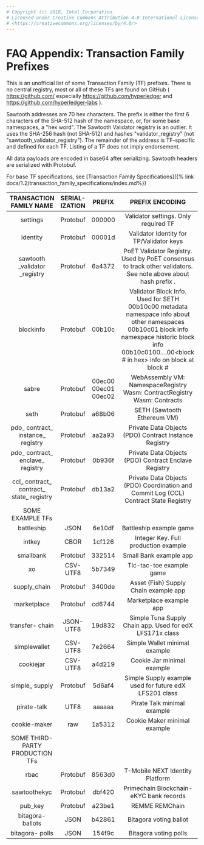 ```yaml
---
# Copyright (c) 2018, Intel Corporation.
# Licensed under Creative Commons Attribution 4.0 International License
# <https://creativecommons.org/licenses/by/4.0/>
---
```


# FAQ Appendix: Transaction Family Prefixes

This is an unofficial list of some Transaction Family (TF) prefixes.
There is no central registry, most or all of these TFs are found on
GitHub ( <https://github.com/> especially
<https://github.com/hyperledger> and
<https://github.com/hyperledger-labs> ).

Sawtooth addresses are 70 hex characters. The prefix is either the first
6 characters of the SHA-512 hash of the namespace, or, for some base
namespaces, a \"hex word\". The Sawtooth Validator registry is an
outlier. It uses the SHA-256 hash (not SHA-512) and hashes
\"validator_registry\" (not \"sawtooth_validator_registry\"). The
remainder of the address is TF-specific and defined for each TF. Listing
of a TF does not imply endorsement.

All data payloads are encoded in base64 after serializing. Sawtooth
headers are serialized with Protobuf.

For base TF specifications, see [Transaction Family
Specifications]({% link docs/1.2/transaction_family_specifications/index.md%})

[//]: # (TODO: Apply styling to table)

|          TRANSACTION FAMILY NAME         | SERIAL- IZATION |           PREFIX          |                                                                                                 PREFIX ENCODING                                                                                                 |
|:----------------------------------------:|:---------------:|:-------------------------:|:---------------------------------------------------------------------------------------------------------------------------------------------------------------------------------------------------------------:|
| settings                                 | Protobuf        | 000000                    | Validator settings.  Only required TF                                                                                                                                                                           |
| identity                                 | Protobuf        | 00001d                    | Validator Identity for TP/Validator keys                                                                                                                                                                        |
| sawtooth _validator _registry            | Protobuf        | 6a4372                    | PoET Validator Registry. Used by PoET consensus to track other validators. See note above about hash prefix .                                                                                                   |
| blockinfo                                | Protobuf        | 00b10c                    | Validator Block Info.  Used for SETH   00b10c00 metadata namespace info about other namespaces   00b10c01 block info namespace historic block info   00b10c0100....00<block # in hex> info on block at block #  |
| sabre                                    | Protobuf        | 00ec00   00ec01   00ec02  | WebAssembly VM: NamespaceRegistry   Wasm: ContractRegistry   Wasm: Contracts                                                                                                                                    |
| seth                                     | Protobuf        | a68b06                    | SETH (Sawtooth Ethereum VM)                                                                                                                                                                                     |
| pdo_ contract_ instance_ registry        | Protobuf        | aa2a93                    | Private Data Objects (PDO) Contract Instance Registry                                                                                                                                                           |
| pdo_ contract_ enclave_ registry         | Protobuf        | 0b936f                    | Private Data Objects (PDO) Contract Enclave Registry                                                                                                                                                            |
| ccl_ contract_ contract_ state_ registry | Protobuf        | db13a2                    | Private Data Objects (PDO) Coordination and Commit Log (CCL) Contract State Registry                                                                                                                            |
| SOME EXAMPLE TFs                         |                 |                           |                                                                                                                                                                                                                 |
| battleship                               | JSON            | 6e10df                    | Battleship example game                                                                                                                                                                                         |
| intkey                                   | CBOR            | 1cf126                    | Integer Key. Full production example                                                                                                                                                                            |
| smallbank                                | Protobuf        | 332514                    | Small Bank example app                                                                                                                                                                                          |
| xo                                       | CSV-UTF8        | 5b7349                    | Tic-tac-toe example game                                                                                                                                                                                        |
| supply_chain                             | Protobuf        | 3400de                    | Asset (Fish) Supply Chain example app                                                                                                                                                                           |
| marketplace                              | Protobuf        | cd6744                    | Marketplace example app                                                                                                                                                                                         |
| transfer- chain                          | JSON-UTF8       | 19d832                    | Simple Tuna Supply Chain app. Used for edX LFS171x class                                                                                                                                                        |
| simplewallet                             | CSV-UTF8        | 7e2664                    | Simple Wallet minimal example                                                                                                                                                                                   |
| cookiejar                                | CSV-UTF8        | a4d219                    | Cookie Jar minimal example                                                                                                                                                                                      |
| simple_ supply                           | Protobuf        | 5d6af4                    | Simple Supply example used for future edX LFS201 class                                                                                                                                                          |
| pirate-talk                              | UTF8            | aaaaaa                    | Pirate Talk minimal example                                                                                                                                                                                     |
| cookie-maker                             | raw             | 1a5312                    | Cookie Maker minimal example                                                                                                                                                                                    |
| SOME THIRD-PARTY PRODUCTION TFs          |                 |                           |                                                                                                                                                                                                                 |
| rbac                                     | Protobuf        | 8563d0                    | T-Mobile NEXT Identity Platform                                                                                                                                                                                 |
| sawtoothekyc                             | Protobuf        | dbf420                    | Primechain Blockchain-eKYC bank records                                                                                                                                                                         |
| pub_key                                  | Protobuf        | a23be1                    | REMME REMChain                                                                                                                                                                                                  |
| bitagora- ballots                        | JSON            | b42861                    | Bitagora voting ballot                                                                                                                                                                                          |
| bitagora- polls                          | JSON            | 154f9c                    | Bitagora voting polls                                                                                                                                                                                           |
